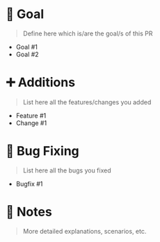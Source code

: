 # 🎯 Goal
> Define here which is/are the goal/s of this PR
* Goal #1
* Goal #2

# ➕ Additions
> List here all the features/changes you added
* Feature #1
* Change #1

# 🐛 Bug Fixing
> List here all the bugs you fixed
* Bugfix #1

# 📝 Notes
> More detailed explanations, scenarios, etc.
